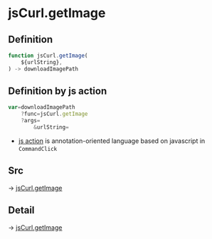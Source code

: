 # jsCurl.getImage

## Definition

```js.js
function jsCurl.getImage(
	${urlString},
) -> downloadImagePath
```


## Definition by js action

```js.js
var=downloadImagePath
	?func=jsCurl.getImage
	?args=
		&urlString=
```

- [js action](#) is annotation-oriented language based on javascript in `CommandClick`

## Src

-> [jsCurl.getImage](https://github.com/puutaro/CommandClick/blob/master/app/src/main/java/com/puutaro/commandclick/fragment_lib/terminal_fragment/js_interface/JsCurl.kt#L133)

## Detail

-> [jsCurl.getImage](https://github.com/puutaro/CommandClick/blob/master/md/developer/js_interface/details/JsCurl/getImage.md)
